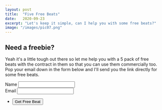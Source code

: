 ```yaml
---
layout: post
title:  "Five Free Beats"
date:   2020-09-23
excerpt: "Let's keep it simple, can I help you with some free beats?"
image: "/images/pic07.png"
---
```

## Need a freebie?

Yeah it's a little tough out there so let me help you with a 5 pack of free beats with the contract in them so that you can use them commercially too. Pop your email down in the form below and I'll send you the link directly for some free beats.

<section>
    <form method="POST" action="https://api.slapform.com/{{site.email}}">
      <div class="field">
        <label for="name">Name</label>
        <input type="text" name="name" id="name" />
      </div>
      <div class="field">
        <label for="email">Email</label>
        <input type="email" name="slap_replyto" id="email" /> <!-- slap_replyto will set the reply-to as the submitter's email! -->
      </div>
      <ul class="actions">
        <li><input type="submit" value="Get Free Beat" /></li>
      </ul>
      <input type="hidden" name="slap_redirect" value="{{site.url}}{{site.slapform_thankyou_page}}" /> <!-- slap_redirect allows you to set a custom redirect/thank you page -->
    </form>
  </section>